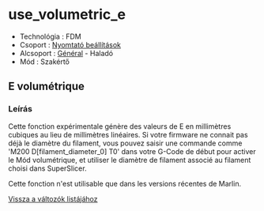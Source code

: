 # use\_volumetric\_e

* Technológia : FDM
* Csoport : [Nyomtató beállítások](../../beallitasok/printer_settings.md)
* Alcsoport : [Général](../../beallitasok/printer_settings.md#général) - Haladó
* Mód : Szakértő

## E volumétrique

### Leírás

Cette fonction expérimentale génère des valeurs de E en millimètres cubiques au lieu de millimètres linéaires. Si votre firmware ne connait pas déjà le diamètre du filament, vous pouvez saisir une commande comme 'M200 D\[filament\_diameter\_0\] T0' dans votre G-Code de début pour activer le Mód volumétrique, et utiliser le diamètre de filament associé au filament choisi dans SuperSlicer.

Cette fonction n'est utilisable que dans les versions récentes de Marlin.

[Vissza a változók listájához](../../variable_list)

